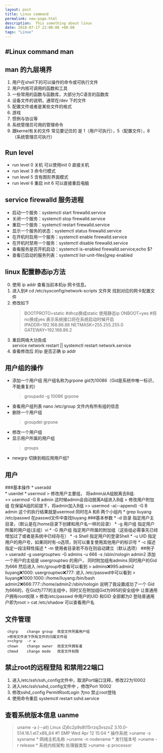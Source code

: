 ```yaml
---
layout: post
title: Linux command
permalink: new-page.html
description:  This something about linux
date: 2018-07-17 22:00:08 +08:00
tags: "Linux"
---
```


#Linux command   man
--------------------
##  man 的九层境界
1.  用户在shell下的可以操作的命令或可执行文件
2.  用户内核可调用的函数和工具
3.  一些常用的函数与函数库，大部分为C语言的函数库
4.  设备文件的说明，通常在/dev 下的文件
5.  配置文件或者是某些文件的格式
6.   游戏
7.   惯例与协议等
8.   系统管理员可用的管理命令
9.   跟kernel有关的文件
常见要记住的 是 1（用户可执行），5（配置文件），8（系统管理员可执行）


## Run level 
*  run level 0  关机  可以使用init 0 直接关机
*  run level 3   命令行模式
*  run level 5   含有图形界面模式
*  run level 6   重启  init 6 可以直接重启电脑

## service   firewalld 服务进程 
* 启动一个服务：systemctl start firewalld.service
* 关闭一个服务：systemctl stop firewalld.service
* 重启一个服务：systemctl restart firewalld.service
* 显示一个服务的状态：systemctl status firewalld.service
* 在开机时启用一个服务：systemctl enable firewalld.service
* 在开机时禁用一个服务：systemctl disable firewalld.service
* 查看服务是否开机启动：systemctl is-enabled firewalld.service;echo $?
* 查看已启动的服务列表：systemctl list-unit-files|grep enabled

## linux 配置静态ip方法 
 0.  使用 ip addr 查看当前本机ip 网卡信息。
 1.  进入到# cd /etc/sysconfig/network-scripts    文件夹 找到对应的网卡配置文件
 2.  修改如下   
      >BOOTPROTO=static #dhcp换成static  使用静态ip
      >ONBOOT=yes #将no换成yes    表示系统接口将在系统启动时候开启
      >IPADDR=192.168.86.88
      >NETMASK=255.255.255.0
      >GATEWAY=192.168.86.2
 3.  重启网络大功告成  
     service network restart   ||  systemctl restart network.service
 4.  查看修改后 的ip 是否正确   ip addr

 ## 用户组的操作
  
  *  添加一个用户组   用户组名称为grpone gid为10086（Gid是系统中唯一标识，不能重复的）
     > groupadd -g 10086  grpone
  *  查看用户组列表   nano /etc/group  文件内有所有组的信息
  *  删除一个用户组
     > groupdel grpone
  *  修改一个用户组
  *  显示用户所属的用户组
     >groups
  *  newgrp 切换到相应用用户组?
  ## 用户
   ###基本操作
    * useradd  
    * userdel
    * usermod
    > 修改用户主要组， 将admin从A组脱离去B组.  
    >> usermod -G B  admin  这时候admin会自动脱离A组进入B组
    > 修改用户附加组   在保留A组的前提下，将admin加入B组
    >> usermod -a(--append) -G B admin   这个的执行结果就是usermod 同时在A 和B 两个小组内
    * grep liuyang /etc/passwd   在passwd文件中查找liuyang
   ###基本参数
    *  -d 目录     指定用户主目录，（默认是在/home目录下创建和用户名一样的目录）
    *  -g 用户组   指定用户所属的用户组(主组）vi
    *  -G 用户组   指定用户所属的附加组（这些组必需事先已经增加过了或者是系统中已经存在）
    *  -s Shell    指定用户的登录Shell
    *  -u UID      指定用户的用户号，如果同时有-o选项，则可以重复使用其他用户的标识号
    *  -c 描述     指定一段注释性描述
    *  -m          使用者目录若不存在则自动建立（默认选项）
    ##例子
    > useradd -g usergrouptwo -G admins -u 666  -s /sbin/nologin admin2
    添加一个用户的主组是 usergrouptwo 的用户， 同时附加组有admins 同时用户的Gid为666
    然后进入 /etc/group中查看可以看到
    > admins:x:995:admin2
      liuyang:x:1000:
      usergrouptwo:x:777:
    进入 /etc/passwd中可以看到
    > liuyang:x:1000:1000::/home/liuyang:/bin/bash
      admin2:x:666:777::/home/admin2:/sbin/nologin
    说明了我设置成功了一个  Gid为666的，在Gid为777的主组中，同时又在附加组Gid为995的安全组中
    让普通用户拥有root权限
    > 修改/etc/passwd 中用户的UID 和GID 全部都为0  登陆普通用户即为root
    > cat /etc/shadow 可以查看用户名
  ## 文件管理
     chgrp    change group  改变文件所属用户组
     >修改文件夹下所有文件的归属文件组
     >>chgrp  -r w
     chown    change owner  改变文件拥有者
     chmod    change mode   改变文件权限 

## 禁止root的远程登陆 和禁用22端口
   1. 进入/etc/ssh/ssh_config文件中，取消Port端口注释，修改22为10002
   2. 进入/etc/ssh/sshd_config文件中 ，修改Port 10002
   3. 修改sshd_config PermitRootLogin 为no  禁止root登陆
   4. 使用命令重启 systemctl  restart sshd.service


## 查看系统版本信息 uanme
   >uname -a (--all)
   >Linux iZj6c2p9s8t15rrzq3vszoZ 3.10.0-514.16.1.el7.x86_64 #1 SMP Wed Apr 12 15:04
    * 操作系统       >uname  -s sysname
    * 网络主机名称   >uname -n  nodename
    * 发行版本号     >uname -r  release
    * 系统内核架构  处理器类型 >uname -p   processor  
 
